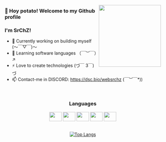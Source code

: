 <p align="center">
  <img align="right" height="200" src="[https://c.tenor.com/32Y87vhem4sAAAAd/tenor.gif](https://1.bp.blogspot.com/-u0DRAykByfg/Wdj2lwDjJrI/AAAAAAADAk0/lFLnRRAlyEcFU7Y7Sgfi5Hc2nu-DCELEACLcBGAs/s1600/AW567260_00.gif)" />
</p align="center">

### 👋 Hoy potato! Welcome to my Github profile
### I'm SrChZ!

- 🔭 Currently working on building myself  (～￣▽￣)～
- 🌱 Learning software languages （￣︶￣）↗　
- ⚡ Love to create technologies  (づ￣ 3￣)づ
- 📫 Contact-me in DISCORD: https://dsc.bio/websrchz \(￣︶￣*\))

<br>
<div align="center">
  <h3> Languages </h3>
  <img aling="center" height="30" width="40" src="https://cdn.jsdelivr.net/gh/devicons/devicon/icons/python/python-original.svg"/>
  <img aling="center" height="30" width="40" src="https://cdn.jsdelivr.net/gh/devicons/devicon/icons/java/java-original.svg"/>
  <img aling="center" height="30" width="40" src="https://cdn.jsdelivr.net/gh/devicons/devicon/icons/javascript/javascript-original.svg"/>
  <img aling="center" height="30" width="40" src="https://cdn.jsdelivr.net/gh/devicons/devicon/icons/html5/html5-original.svg"/>
  <img aling="center" height="30" width="40" src="https://cdn.jsdelivr.net/gh/devicons/devicon/icons/css3/css3-original.svg" />
</div>

<br>
<div align="center">

  
  [![Top Langs](https://github-readme-stats.vercel.app/api/top-langs/?username=WebSrChZ&layout=compact&langs_count=10&theme=dark&hide_title=true)](https://github.com/WebSrChZ/github-readme-stats)
</div>
